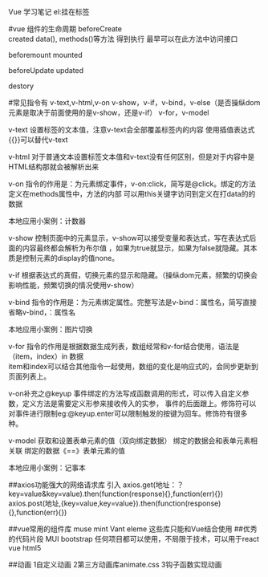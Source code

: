 Vue 学习笔记
el:挂在标签

#vue 组件的生命周期
beforeCreate  
created  data(), methods()等方法 得到执行 最早可以在此方法中访问接口

beforemount
mounted  

beforeUpdate
updated

destory

#常见指令有
v-text,v-html,v-on
v-show，v-if，v-bind，v-else（是否操纵dom元素是取决于前面使用的是v-show，还是v-if）
v-for，v-model

       
v-text 设置标签的文本值，注意v-text会全部覆盖标签内的内容
    使用插值表达式{{}}可以替代v-text

v-html  对于普通文本设置标签文本值和v-text没有任何区别，但是对于内容中是HTML结构那就会被解析出来

v-on  指令的作用是：为元素绑定事件，v-on:click，简写是@click。绑定的方法定义在methods属性中，方法的内部
    可以用this关键字访问到定义在打data的的数据

本地应用小案例：计数器

v-show 控制页面中的元素显示，v-show可以接受变量和表达式，写在表达式后面的内容最终都会解析为布尔值
    ，如果为true就显示，如果为false就隐藏。其本质是控制元素的display的值none。

v-if 根据表达式的真假，切换元素的显示和隐藏。（操纵dom元素，频繁的切换会影响性能，频繁切换的情况使用v-show）

v-bind  指令的作用是：为元素绑定属性。完整写法是v-bind：属性名，简写直接省略v-bind，：属性名

本地应用小案例：图片切换

v-for 指令的作用是根据数据生成列表，数组经常和v-for结合使用，语法是（item，index）in 数据    
    item和index可以结合其他指令一起使用，数组的变化是响应式的，会同步更新到页面列表上。

v-on补充之@keyup
    事件绑定的方法写成函数调用的形式，可以传入自定义参数，定义方法是需要定义形参来接收传入的实参，
     事件的后面跟上。修饰符可以对事件进行限制eg:@keyup.enter可以限制触发的按键为回车。修饰符有很多种。
     
v-model 获取和设置表单元素的值（双向绑定数据）
    绑定的数据会和表单元素相关联
    绑定的数据《==》表单元素的值
    
本地应用小案例：记事本    

##axios功能强大的网络请求库
引入<script src="https://umpkg.com/axios/dist/axios.min.js"></script>
axios.get(地址：？key=value&key=value).then(function(response){},function(err){})
axios.post(地址,{key=value,key=value}).then(function(response){},function(err){})
    
##vue常用的组件库
muse mint Vant eleme 这些库只能和Vue结合使用
##优秀的代码片段
MUI bootstrap  任何项目都可以使用，不局限于技术，可以用于react vue html5

##动画
1自定义动画
2第三方动画库animate.css
3钩子函数实现动画
